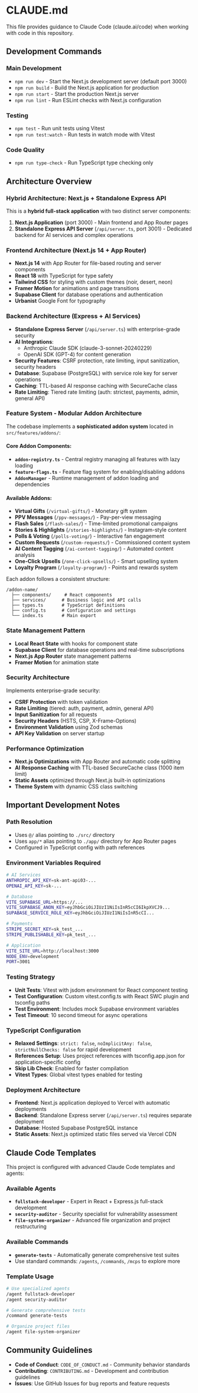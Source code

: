 # CLAUDE.md

This file provides guidance to Claude Code (claude.ai/code) when working with code in this repository.

## Development Commands

### Main Development
- `npm run dev` - Start the Next.js development server (default port 3000)
- `npm run build` - Build the Next.js application for production
- `npm run start` - Start the production Next.js server
- `npm run lint` - Run ESLint checks with Next.js configuration

### Testing
- `npm test` - Run unit tests using Vitest
- `npm run test:watch` - Run tests in watch mode with Vitest

### Code Quality
- `npm run type-check` - Run TypeScript type checking only

## Architecture Overview

### Hybrid Architecture: Next.js + Standalone Express API
This is a **hybrid full-stack application** with two distinct server components:

1. **Next.js Application** (port 3000) - Main frontend and App Router pages
2. **Standalone Express API Server** (`/api/server.ts`, port 3001) - Dedicated backend for AI services and complex operations

### Frontend Architecture (Next.js 14 + App Router)
- **Next.js 14** with App Router for file-based routing and server components
- **React 18** with TypeScript for type safety
- **Tailwind CSS** for styling with custom themes (noir, desert, neon)
- **Framer Motion** for animations and page transitions
- **Supabase Client** for database operations and authentication
- **Urbanist** Google Font for typography

### Backend Architecture (Express + AI Services)
- **Standalone Express Server** (`/api/server.ts`) with enterprise-grade security
- **AI Integrations**: 
  - Anthropic Claude SDK (claude-3-sonnet-20240229)
  - OpenAI SDK (GPT-4) for content generation
- **Security Features**: CSRF protection, rate limiting, input sanitization, security headers
- **Database**: Supabase (PostgreSQL) with service role key for server operations
- **Caching**: TTL-based AI response caching with SecureCache class
- **Rate Limiting**: Tiered rate limiting (auth: strictest, payments, admin, general API)

### Feature System - Modular Addon Architecture
The codebase implements a **sophisticated addon system** located in `src/features/addons/`:

#### Core Addon Components:
- **`addon-registry.ts`** - Central registry managing all features with lazy loading
- **`feature-flags.ts`** - Feature flag system for enabling/disabling addons
- **`AddonManager`** - Runtime management of addon loading and dependencies

#### Available Addons:
- **Virtual Gifts** (`/virtual-gifts/`) - Monetary gift system
- **PPV Messages** (`/ppv-messages/`) - Pay-per-view messaging
- **Flash Sales** (`/flash-sales/`) - Time-limited promotional campaigns
- **Stories & Highlights** (`/stories-highlights/`) - Instagram-style content
- **Polls & Voting** (`/polls-voting/`) - Interactive fan engagement
- **Custom Requests** (`/custom-requests/`) - Commissioned content system
- **AI Content Tagging** (`/ai-content-tagging/`) - Automated content analysis
- **One-Click Upsells** (`/one-click-upsells/`) - Smart upselling system
- **Loyalty Program** (`/loyalty-program/`) - Points and rewards system

Each addon follows a consistent structure:
```
/addon-name/
  ├── components/     # React components
  ├── services/      # Business logic and API calls  
  ├── types.ts       # TypeScript definitions
  ├── config.ts      # Configuration and settings
  └── index.ts       # Main export
```

### State Management Pattern
- **Local React State** with hooks for component state
- **Supabase Client** for database operations and real-time subscriptions  
- **Next.js App Router** state management patterns
- **Framer Motion** for animation state

### Security Architecture
Implements enterprise-grade security:
- **CSRF Protection** with token validation
- **Rate Limiting** (tiered: auth, payment, admin, general API)
- **Input Sanitization** for all requests
- **Security Headers** (HSTS, CSP, X-Frame-Options)
- **Environment Validation** using Zod schemas
- **API Key Validation** on server startup

### Performance Optimization
- **Next.js Optimizations** with App Router and automatic code splitting
- **AI Response Caching** with TTL-based SecureCache class (1000 item limit)
- **Static Assets** optimized through Next.js built-in optimizations
- **Theme System** with dynamic CSS class switching

## Important Development Notes

### Path Resolution
- Uses `@/` alias pointing to `./src/` directory
- Uses `app/*` alias pointing to `./app/` directory for App Router pages
- Configured in TypeScript config with path references

### Environment Variables Required
```bash
# AI Services
ANTHROPIC_API_KEY=sk-ant-api03-...
OPENAI_API_KEY=sk-...

# Database
VITE_SUPABASE_URL=https://...
VITE_SUPABASE_ANON_KEY=eyJhbGciOiJIUzI1NiIsInR5cCI6IkpXVCJ9...
SUPABASE_SERVICE_ROLE_KEY=eyJhbGciOiJIUzI1NiIsInR5cCI...

# Payments  
STRIPE_SECRET_KEY=sk_test_...
STRIPE_PUBLISHABLE_KEY=pk_test_...

# Application  
VITE_SITE_URL=http://localhost:3000
NODE_ENV=development
PORT=3001
```

### Testing Strategy
- **Unit Tests**: Vitest with jsdom environment for React component testing
- **Test Configuration**: Custom vitest.config.ts with React SWC plugin and tsconfig paths
- **Test Environment**: Includes mock Supabase environment variables
- **Test Timeout**: 10 second timeout for async operations

### TypeScript Configuration
- **Relaxed Settings**: `strict: false`, `noImplicitAny: false`, `strictNullChecks: false` for rapid development
- **References Setup**: Uses project references with tsconfig.app.json for application-specific config
- **Skip Lib Check**: Enabled for faster compilation
- **Vitest Types**: Global vitest types enabled for testing

### Deployment Architecture
- **Frontend**: Next.js application deployed to Vercel with automatic deployments
- **Backend**: Standalone Express server (`/api/server.ts`) requires separate deployment
- **Database**: Hosted Supabase PostgreSQL instance
- **Static Assets**: Next.js optimized static files served via Vercel CDN

## Claude Code Templates

This project is configured with advanced Claude Code templates and agents:

### Available Agents
- **`fullstack-developer`** - Expert in React + Express.js full-stack development
- **`security-auditor`** - Security specialist for vulnerability assessment
- **`file-system-organizer`** - Advanced file organization and project restructuring

### Available Commands
- **`generate-tests`** - Automatically generate comprehensive test suites
- Use standard commands: `/agents`, `/commands`, `/mcps` to explore more

### Template Usage
```bash
# Use specialized agents
/agent fullstack-developer
/agent security-auditor

# Generate comprehensive tests
/command generate-tests

# Organize project files
/agent file-system-organizer
```

## Community Guidelines

- **Code of Conduct**: `CODE_OF_CONDUCT.md` - Community behavior standards
- **Contributing**: `CONTRIBUTING.md` - Development and contribution guidelines
- **Issues**: Use GitHub Issues for bug reports and feature requests
